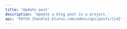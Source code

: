 ```yaml
---
title: 'Update post'
description: 'Update a blog post in a project.'
api: 'PATCH {handle}.blutui.com/admin/api/posts/{id}'
---
```

